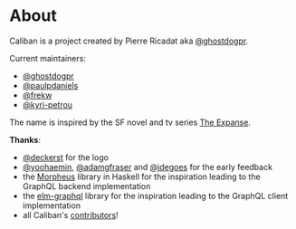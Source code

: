 # About

Caliban is a project created by Pierre Ricadat aka [@ghostdogpr](https://github.com/ghostdogpr).

Current maintainers:
- [@ghostdogpr](https://github.com/ghostdogpr)
- [@paulpdaniels](https://github.com/paulpdaniels)
- [@frekw](https://github.com/frekw)
- [@kyri-petrou](https://github.com/kyri-petrou)

The name is inspired by the SF novel and tv series [The Expanse](https://en.wikipedia.org/wiki/Caliban%27s_War).

**Thanks**:
- [@deckerst](https://github.com/deckerst) for the logo
- [@yoohaemin](https://github.com/yoohaemin), [@adamgfraser](https://github.com/adamgfraser) and [@jdegoes](https://github.com/jdegoes) for the early feedback
- the [Morpheus](https://morpheusgraphql.com/) library in Haskell for the inspiration leading to the GraphQL backend implementation
- the [elm-graphql](https://github.com/dillonkearns/elm-graphql) library for the inspiration leading to the GraphQL client implementation
- all Caliban's [contributors](https://github.com/ghostdogpr/caliban/graphs/contributors)!